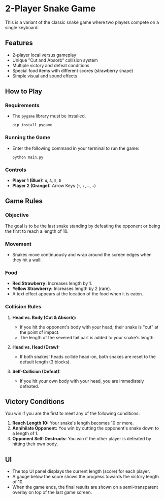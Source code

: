 # 2-Player Snake Game

This is a variant of the classic snake game where two players compete on a single keyboard.

## Features

- 2-player local versus gameplay
- Unique "Cut and Absorb" collision system
- Multiple victory and defeat conditions
- Special food items with different scores (strawberry shape)
- Simple visual and sound effects

## How to Play

### Requirements

- The `pygame` library must be installed.
  ```
  pip install pygame
  ```

### Running the Game

- Enter the following command in your terminal to run the game:
  ```
  python main.py
  ```

### Controls

- **Player 1 (Blue):** `W`, `A`, `S`, `D`
- **Player 2 (Orange):** Arrow Keys (`↑`, `↓`, `←`, `→`)

## Game Rules

### Objective

The goal is to be the last snake standing by defeating the opponent or being the first to reach a length of 10.

### Movement

- Snakes move continuously and wrap around the screen edges when they hit a wall.

### Food

- **Red Strawberry:** Increases length by 1.
- **Yellow Strawberry:** Increases length by 2 (rare).
- A text effect appears at the location of the food when it is eaten.

### Collision Rules

1.  **Head vs. Body (Cut & Absorb):**
    - If you hit the opponent's body with your head, their snake is "cut" at the point of impact.
    - The length of the severed tail part is added to your snake's length.

2.  **Head vs. Head (Draw):**
    - If both snakes' heads collide head-on, both snakes are reset to the default length (3 blocks).

3.  **Self-Collision (Defeat):**
    - If you hit your own body with your head, you are immediately defeated.

## Victory Conditions

You win if you are the first to meet any of the following conditions:

1.  **Reach Length 10:** Your snake's length becomes 10 or more.
2.  **Annihilate Opponent:** You win by cutting the opponent's snake down to a length of 1.
3.  **Opponent Self-Destructs:** You win if the other player is defeated by hitting their own body.

## UI

- The top UI panel displays the current length (score) for each player.
- A gauge below the score shows the progress towards the victory length of 10.
- When the game ends, the final results are shown on a semi-transparent overlay on top of the last game screen.